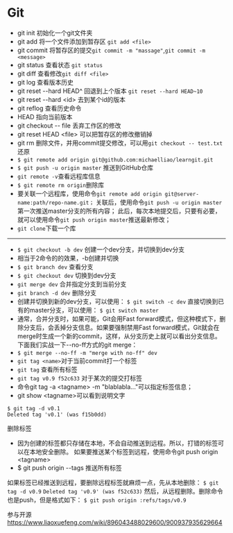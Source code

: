 # Git
- git init 初始化一个git文件夹
- git add 将一个文件添加到暂存区 `git add <file>`
- git commit 将暂存区的提交`git commit -m "massage"`,`git commit -m <message>`
- git status 查看状态 `git status`
- git diff 查看修改`git diff <file> `
- git log 查看版本历史
- git reset --hard HEAD^ 回退到上个版本 `git reset --hard HEAD~10`
- git reset --hard \<id> 去到某个id的版本 
- git reflog 查看历史命令
- HEAD 指向当前版本 
- git checkout -- file 丢弃工作区的修改
- git reset HEAD \<file> 可以把暂存区的修改撤销掉
- git rm 删除文件，并用commit提交修改，可以用`git checkout -- test.txt`还原
- `$ git remote add origin git@github.com:michaelliao/learngit.git`
- `$ git push -u origin master` 推送到GitHub仓库
- `git remote -v`查看远程库信息
- `$ git remote rm origin`删除库
- 要关联一个远程库，使用命令`git remote add origin git@server-name:path/repo-name.git；`
关联后，使用命令`git push -u origin master`第一次推送master分支的所有内容；
此后，每次本地提交后，只要有必要，就可以使用命令`git push origin master`推送最新修改；
- `git clone`下载一个库
****
- `$ git checkout -b dev` 创建一个dev分支，并切换到dev分支
- 相当于2命令的的效果，-b创建并切换
- `$ git branch dev` 查看分支
- `$ git checkout dev` 切换到dev分支
- `git merge dev` 合并指定分支到当前分支
- `git branch -d dev` 删除分支
- 创建并切换到新的dev分支，可以使用：
`$ git switch -c dev`
直接切换到已有的master分支，可以使用：
`$ git switch master`
- 通常，合并分支时，如果可能，Git会用Fast forward模式，但这种模式下，删除分支后，会丢掉分支信息。如果要强制禁用Fast forward模式，Git就会在merge时生成一个新的commit，这样，从分支历史上就可以看出分支信息。下面我们实战一下--no-ff方式的git merge：
- `$ git merge --no-ff -m "merge with no-ff" dev`
- `git tag <name>`对于当前commit打一个标签
- `git tag` 查看所有标签
- `git tag v0.9 f52c633` 对于某次的提交打标签
- 命令git tag -a \<tagname> -m "blablabla..."可以指定标签信息；
- git show \<tagname>可以看到说明文字
```
$ git tag -d v0.1
Deleted tag 'v0.1' (was f15b0dd)
```
删除标签
- 因为创建的标签都只存储在本地，不会自动推送到远程。所以，打错的标签可以在本地安全删除。
如果要推送某个标签到远程，使用命令git push origin \<tagname>
- $ git push origin --tags 推送所有标签

如果标签已经推送到远程，要删除远程标签就麻烦一点，先从本地删除：
`$ git tag -d v0.9`
`Deleted tag 'v0.9' (was f52c633)`
然后，从远程删除。删除命令也是push，但是格式如下：
`$ git push origin :refs/tags/v0.9`

参与开源
https://www.liaoxuefeng.com/wiki/896043488029600/900937935629664





